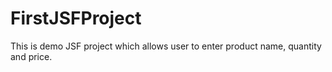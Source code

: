 # FirstJSFProject
This is demo JSF project which allows user to enter product name, quantity and price. 
